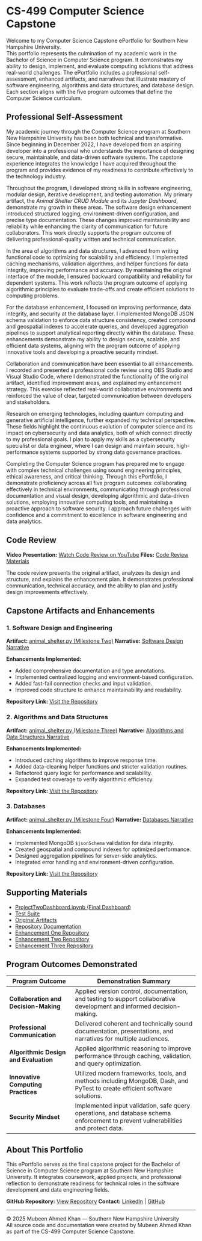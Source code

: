 # CS-499 Computer Science Capstone

Welcome to my Computer Science Capstone ePortfolio for Southern New Hampshire University.  
This portfolio represents the culmination of my academic work in the Bachelor of Science in Computer Science program. It demonstrates my ability to design, implement, and evaluate computing solutions that address real-world challenges. The ePortfolio includes a professional self-assessment, enhanced artifacts, and narratives that illustrate mastery of software engineering, algorithms and data structures, and database design. Each section aligns with the five program outcomes that define the Computer Science curriculum.

## Professional Self-Assessment

My academic journey through the Computer Science program at Southern New Hampshire University has been both technical and transformative. Since beginning in December 2022, I have developed from an aspiring developer into a professional who understands the importance of designing secure, maintainable, and data-driven software systems. The capstone experience integrates the knowledge I have acquired throughout the program and provides evidence of my readiness to contribute effectively to the technology industry.

Throughout the program, I developed strong skills in software engineering, modular design, iterative development, and testing automation. My primary artifact, the *Animal Shelter CRUD Module* and its *Jupyter Dashboard*, demonstrate my growth in these areas. The software design enhancement introduced structured logging, environment-driven configuration, and precise type documentation. These changes improved maintainability and reliability while enhancing the clarity of communication for future collaborators. This work directly supports the program outcome of delivering professional-quality written and technical communication.

In the area of algorithms and data structures, I advanced from writing functional code to optimizing for scalability and efficiency. I implemented caching mechanisms, validation algorithms, and helper functions for data integrity, improving performance and accuracy. By maintaining the original interface of the module, I ensured backward compatibility and reliability for dependent systems. This work reflects the program outcome of applying algorithmic principles to evaluate trade-offs and create efficient solutions to computing problems.

For the database enhancement, I focused on improving performance, data integrity, and security at the database layer. I implemented MongoDB JSON schema validation to enforce data structure consistency, created compound and geospatial indexes to accelerate queries, and developed aggregation pipelines to support analytical reporting directly within the database. These enhancements demonstrate my ability to design secure, scalable, and efficient data systems, aligning with the program outcome of applying innovative tools and developing a proactive security mindset.

Collaboration and communication have been essential to all enhancements. I recorded and presented a professional code review using OBS Studio and Visual Studio Code, where I demonstrated the functionality of the original artifact, identified improvement areas, and explained my enhancement strategy. This exercise reflected real-world collaborative environments and reinforced the value of clear, targeted communication between developers and stakeholders.

Research on emerging technologies, including quantum computing and generative artificial intelligence, further expanded my technical perspective. These fields highlight the continuous evolution of computer science and its impact on cybersecurity and data analytics, both of which connect directly to my professional goals. I plan to apply my skills as a cybersecurity specialist or data engineer, where I can design and maintain secure, high-performance systems supported by strong data governance practices.

Completing the Computer Science program has prepared me to engage with complex technical challenges using sound engineering principles, ethical awareness, and critical thinking. Through this ePortfolio, I demonstrate proficiency across all five program outcomes: collaborating effectively in technical environments, communicating through professional documentation and visual design, developing algorithmic and data-driven solutions, employing innovative computing tools, and maintaining a proactive approach to software security. I approach future challenges with confidence and a commitment to excellence in software engineering and data analytics.

## Code Review

**Video Presentation:** [Watch Code Review on YouTube](https://youtu.be/ziDEvxnYvEU)
**Files:** [Code Review Materials](code_review/code_review.md)

The code review presents the original artifact, analyzes its design and structure, and explains the enhancement plan. It demonstrates professional communication, technical accuracy, and the ability to plan and justify design improvements effectively.

## Capstone Artifacts and Enhancements

### 1. Software Design and Engineering
**Artifact:** [animal_shelter.py (Milestone Two)](artifacts/1.software_design/e1_animal_shelter.py)
**Narrative:** [Software Design Narrative](artifacts/1.software_design/narrative.md)

**Enhancements Implemented:**
- Added comprehensive documentation and type annotations.  
- Implemented centralized logging and environment-based configuration.  
- Added fast-fail connection checks and input validation.  
- Improved code structure to enhance maintainability and readability.

**Repository Link:** [Visit the Repository](https://github.com/mubeenkh4u/Enhancement_One)

### 2. Algorithms and Data Structures
**Artifact:** [animal_shelter.py (Milestone Three)](artifacts/2.algorithms/e2_animal_shelter.py)
**Narrative:** [Algorithms and Data Structures Narrative](artifacts/2.algorithms/narrative.md)

**Enhancements Implemented:**
- Introduced caching algorithms to improve response time.  
- Added data-cleaning helper functions and stricter validation routines.  
- Refactored query logic for performance and scalability.  
- Expanded test coverage to verify algorithmic efficiency.

**Repository Link:** [Visit the Repository](https://github.com/mubeenkh4u/Enhancement_Two)

### 3. Databases
**Artifact:** [animal_shelter.py (Milestone Four)](artifacts/3.databases/e3_animal_shelter.py)
**Narrative:** [Databases Narrative](artifacts/3.databases/narrative.md)

**Enhancements Implemented:**
- Implemented MongoDB `$jsonSchema` validation for data integrity.  
- Created geospatial and compound indexes for optimized performance.  
- Designed aggregation pipelines for server-side analytics.  
- Integrated error handling and environment-driven configuration.

**Repository Link:** [Visit the Repository](https://github.com/mubeenkh4u/Enhancement_Three)

## Supporting Materials

- [ProjectTwoDashboard.ipynb (Final Dashboard)](dashboard/ProjectTwoDashboard.ipynb)
- [Test Suite](dashboard/tests/)
- [Original Artifacts](originals/)
- [Repository Documentation](README.md)
- [Enhancement One Repository](https://github.com/mubeenkh4u/Enhancement_One)
- [Enhancement Two Repository](https://github.com/mubeenkh4u/Enhancement_Two)
- [Enhancement Three Repository](https://github.com/mubeenkh4u/Enhancement_Three)

## Program Outcomes Demonstrated

| Program Outcome | Demonstration Summary |
|------------------|------------------------|
| **Collaboration and Decision-Making** | Applied version control, documentation, and testing to support collaborative development and informed decision-making. |
| **Professional Communication** | Delivered coherent and technically sound documentation, presentations, and narratives for multiple audiences. |
| **Algorithmic Design and Evaluation** | Applied algorithmic reasoning to improve performance through caching, validation, and query optimization. |
| **Innovative Computing Practices** | Utilized modern frameworks, tools, and methods including MongoDB, Dash, and PyTest to create efficient software solutions. |
| **Security Mindset** | Implemented input validation, safe query operations, and database schema enforcement to prevent vulnerabilities and protect data. |

## About This Portfolio

This ePortfolio serves as the final capstone project for the Bachelor of Science in Computer Science program at Southern New Hampshire University. It integrates coursework, applied projects, and professional reflection to demonstrate readiness for technical roles in the software development and data engineering fields.

**GitHub Repository:** [View Repository](https://github.com/mubeenkh4u/mubeenkh4u.github.io)
**Contact:** [LinkedIn](https://linkedin.com/in/mubeenkh4u) | [GitHub](https://github.com/mubeenkh4u)

---

© 2025 Mubeen Ahmed Khan — Southern New Hampshire University  
All source code and documentation were created by Mubeen Ahmed Khan as part of the CS-499 Computer Science Capstone.